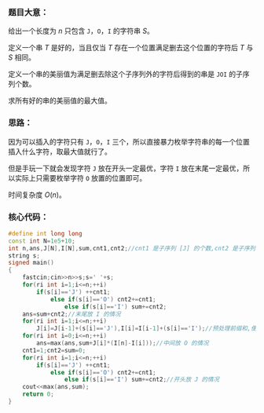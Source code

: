 ### 题目大意：

给出一个长度为 $n$ 只包含 ```J```，```O```，```I``` 的字符串 $S$。

定义一个串 $T$ 是好的，当且仅当 $T$ 存在一个位置满足删去这个位置的字符后 $T$ 与 $S$ 相同。

定义一个串的美丽值为满足删去除这个子序列外的字符后得到的串是 ```JOI``` 的子序列个数。

求所有好的串的美丽值的最大值。

### 思路：

因为可以插入的字符只有 ```J```，```O```，```I``` 三个，所以直接暴力枚举字符串的每一个位置插入什么字符，取最大值就行了。

但是手玩一下就会发现字符 ```J``` 放在开头一定最优，字符 ```I``` 放在末尾一定最优，所以实际上只需要枚举字符 ```O``` 放置的位置即可。

时间复杂度 $O(n)$。

### 核心代码：

```cpp
#define int long long
const int N=1e5+10;
int n,ans,J[N],I[N],sum,cnt1,cnt2;//cnt1 是子序列 [J] 的个数,cnt2 是子序列 [JO] 的个数
string s;
signed main()
{
	fastcin;cin>>n>>s;s=' '+s;
	for(ri int i=1;i<=n;++i)
		if(s[i]=='J') ++cnt1;
			else if(s[i]=='O') cnt2+=cnt1;
				else if(s[i]=='I') sum+=cnt2;
	ans=sum+cnt2;//末尾放 I 的情况
	for(ri int i=1;i<=n;++i)
		J[i]=J[i-1]+(s[i]=='J'),I[i]=I[i-1]+(s[i]=='I');//预处理前缀和,便于后续计算
	for(ri int i=0;i<=n;++i)
		ans=max(ans,sum+J[i]*(I[n]-I[i]));//中间放 O 的情况
	cnt1=1;cnt2=sum=0;
	for(ri int i=1;i<=n;++i)
		if(s[i]=='J') ++cnt1;
			else if(s[i]=='O') cnt2+=cnt1;
				else if(s[i]=='I') sum+=cnt2;//开头放 J 的情况
	cout<<max(ans,sum);
	return 0;
}
```